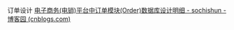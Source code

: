 订单设计
[电子商务(电销)平台中订单模块(Order)数据库设计明细 - sochishun - 博客园 (cnblogs.com)](https://www.cnblogs.com/sochishun/p/7040628.html)
